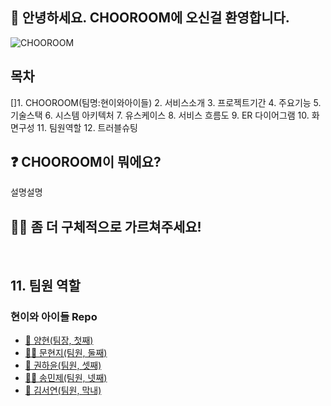 ## 🙌 안녕하세요. CHOOROOM에 오신걸 환영합니다.
![CHOOROOM](/assets/readme/CHOOROOMLOGO.png)

## 목차
[]1. CHOOROOM(팀명:현이와아이들)
2. 서비스소개
3. 프로젝트기간
4. 주요기능
5. 기술스택
6. 시스템 아키텍처
7. 유스케이스
8. 서비스 흐름도
9. ER 다이어그램
10. 화면구성
11. 팀원역할
12. 트러블슈팅

## ❓ CHOOROOM이 뭐에요?
설명설명

## 🙋‍♀️ 좀 더 구체적으로 가르쳐주세요!

<br>   

## 11. 팀원 역할
### 현이와 아이들 Repo
- [🙇 양현(팀장, 첫째)](https://github.com/WhoingYang)
- [🙇‍♀️️ 문현지(팀원, 둘째)](https://github.com/Moonhyunjiii)
- [🚗 권하윤(팀원, 셋째)](https://github.com/HayunKwon)
- [🙋‍♂️ 송민제(팀원, 넷째)](https://github.com/olaf-01)
- [🚗 김서연(팀원, 막내)](https://github.com/tweety27)

